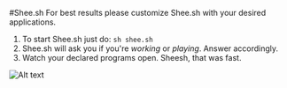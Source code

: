 #Shee.sh
For best results please customize Shee.sh with your desired applications.
  
  

1. To start Shee.sh just do:
```sh shee.sh```
2. Shee.sh will ask you if you're _working_ or _playing_. Answer accordingly.
3. Watch your declared programs open. Sheesh, that was fast.

![Alt text](/sheesh.png?raw=true "sh shee.sh")
